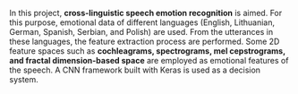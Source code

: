 In this project, **cross-linguistic speech emotion recognition** is aimed. For this purpose, emotional data of different languages (English, Lithuanian, German, Spanish, Serbian, and Polish) are used. From the utterances in these languages, the feature extraction process are performed. Some 2D feature spaces such as **cochleagrams, spectrograms, mel cepstrograms, and fractal dimension-based space** are employed as emotional features of the speech. A CNN framework built with Keras is used as a decision system.
